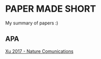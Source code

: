 PAPER MADE SHORT
================

My summary of papers :)

APA
---

[Xu 2017 - Nature Comunications](apa/xu2017.md)
